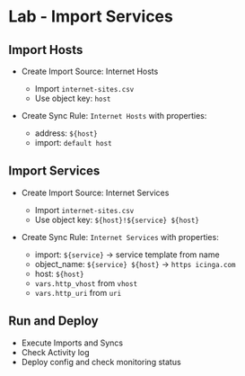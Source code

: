 Lab - Import Services
=====================

## Import Hosts

* Create Import Source: Internet Hosts
    - Import `internet-sites.csv`
    - Use object key: `host`

* Create Sync Rule: `Internet Hosts` with properties:
    - address: `${host}`
    - import: `default host`

## Import Services

* Create Import Source: Internet Services
    - Import `internet-sites.csv`
    - Use object key: `${host}!${service} ${host}`

* Create Sync Rule: `Internet Services` with properties:
    - import: `${service}` -> service template from name
    - object_name: `${service} ${host}` -> `https icinga.com`
    - host: `${host}`
    - `vars.http_vhost` from `vhost`
    - `vars.http_uri` from `uri`

## Run and Deploy

* Execute Imports and Syncs
* Check Activity log
* Deploy config and check monitoring status
